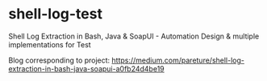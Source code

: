 # shell-log-test
Shell Log Extraction in Bash, Java &amp; SoapUI - Automation Design &amp; multiple implementations for Test

Blog corresponding to project:
https://medium.com/pareture/shell-log-extraction-in-bash-java-soapui-a0fb24d4be19
